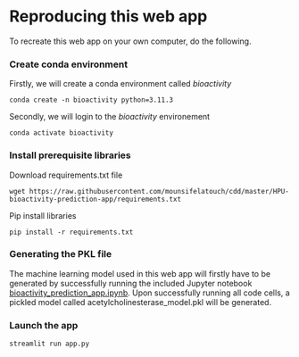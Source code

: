 # Reproducing this web app
To recreate this web app on your own computer, do the following.

### Create conda environment
Firstly, we will create a conda environment called *bioactivity*
```
conda create -n bioactivity python=3.11.3
```
Secondly, we will login to the *bioactivity* environement
```
conda activate bioactivity
```
### Install prerequisite libraries

Download requirements.txt file

```
wget https://raw.githubusercontent.com/mounsifelatouch/cdd/master/HPU-bioactivity-prediction-app/requirements.txt

```

Pip install libraries
```
pip install -r requirements.txt
```

### Generating the PKL file

The machine learning model used in this web app will firstly have to be generated by successfully running the included Jupyter notebook [bioactivity_prediction_app.ipynb](https://raw.githubusercontent.com/mounsifelatouch/cdd/master/HPU-bioactivity-prediction-app/bioactivity_prediction_app.ipynb). Upon successfully running all code cells, a pickled model called acetylcholinesterase_model.pkl will be generated.

###  Launch the app

```
streamlit run app.py
```
